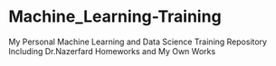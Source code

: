 # Machine_Learning-Training
My Personal Machine Learning and Data Science Training Repository Including Dr.Nazerfard Homeworks and My Own Works
